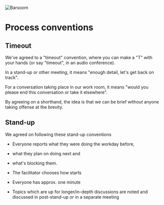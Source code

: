 ![Barsoom](http://barsoom.se/barsoom.png)

# Process conventions


## Timeout

We've agreed to a "timeout" convention, where you can make a "T" with your hands (or say "timeout", in an audio conference).

In a stand-up or other meeting, it means "enough detail, let's get back on track".

For a conversation taking place in our work room, it means "would you please end this conversation or take it elsewhere".

By agreeing on a shorthand, the idea is that we can be brief without anyone taking offense at the brevity.


## Stand-up

We agreed on following these stand-up conventions

* Everyone reports what they were doing the workday before,
* what they plan on doing next and
* what's blocking them.

* The facilitator chooses how starts
* Everyone has approx. one minute
* Topics which are up for longer/in-depth discussions are noted and discussed in post-stand-up or in a separate meeting
